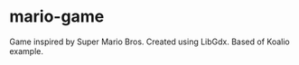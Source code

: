 mario-game
==========

Game inspired by Super Mario Bros. Created using LibGdx. Based of Koalio example.
